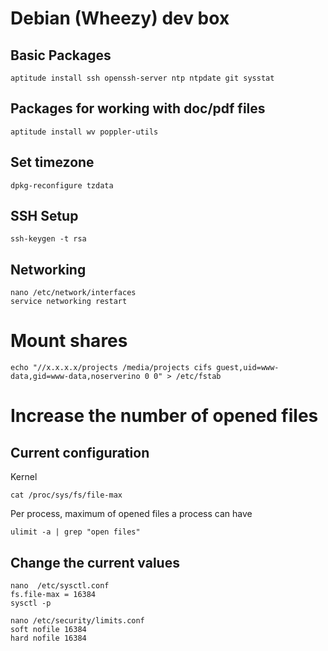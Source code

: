 # Debian (Wheezy) dev box

## Basic Packages

	aptitude install ssh openssh-server ntp ntpdate git sysstat

## Packages for working with doc/pdf files

	aptitude install wv poppler-utils

## Set timezone

	dpkg-reconfigure tzdata

## SSH Setup

	ssh-keygen -t rsa

## Networking

	nano /etc/network/interfaces
	service networking restart

# Mount shares

	echo "//x.x.x.x/projects /media/projects cifs guest,uid=www-data,gid=www-data,noserverino 0 0" > /etc/fstab

# Increase the number of opened files

## Current configuration

Kernel

	cat /proc/sys/fs/file-max

Per process, maximum of opened files a process can have

	ulimit -a | grep "open files"

## Change the current values

	nano  /etc/sysctl.conf
	fs.file-max = 16384
	sysctl -p

	nano /etc/security/limits.conf
	soft nofile 16384
	hard nofile 16384